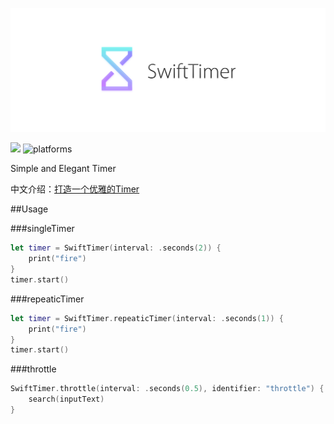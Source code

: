 ![](logo.png)

[![](http://img.shields.io/badge/Swift-3-blue.svg)]()    ![platforms](https://img.shields.io/badge/platforms-iOS%20%7C%20OSX%20%7C%20tvOS%20%7C%20watchOS%20-333333.svg) 

Simple and Elegant Timer

中文介绍：[打造一个优雅的Timer](https://github.com/100mango/zen/blob/master/%E6%89%93%E9%80%A0%E4%B8%80%E4%B8%AA%E4%BC%98%E9%9B%85%E7%9A%84Timer/make%20a%20timer.md)

##Usage

###singleTimer

~~~swift
let timer = SwiftTimer(interval: .seconds(2)) {
    print("fire")
}
timer.start()
~~~

###repeaticTimer

~~~swift
let timer = SwiftTimer.repeaticTimer(interval: .seconds(1)) {
    print("fire")
}
timer.start()
~~~

###throttle

~~~swift
SwiftTimer.throttle(interval: .seconds(0.5), identifier: "throttle") {
	search(inputText)
}
~~~